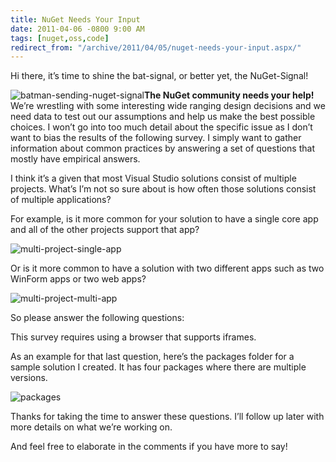 ```yaml
---
title: NuGet Needs Your Input
date: 2011-04-06 -0800 9:00 AM
tags: [nuget,oss,code]
redirect_from: "/archive/2011/04/05/nuget-needs-your-input.aspx/"
---
```


Hi there, it’s time to shine the bat-signal, or better yet, the
NuGet-Signal!

![batman-sending-nuget-signal](https://haacked.com/images/haacked_com/WindowsLiveWriter/Need-Your-Help_9F1D/batman-sending-nuget-signal_df9c27c8-24bb-414d-88b4-4800ad33c5d0.png "batman-sending-nuget-signal")**The
NuGet community needs your help!** We’re wrestling with some interesting
wide ranging design decisions and we need data to test out our
assumptions and help us make the best possible choices. I won’t go into
too much detail about the specific issue as I don’t want to bias the
results of the following survey. I simply want to gather information
about common practices by answering a set of questions that mostly have
empirical answers.

I think it’s a given that most Visual Studio solutions consist of
multiple projects. What’s I’m not so sure about is how often those
solutions consist of multiple applications?

For example, is it more common for your solution to have a single core
app and all of the other projects support that app?

![multi-project-single-app](https://haacked.com/images/haacked_com/WindowsLiveWriter/Need-Your-Help_9F1D/multi-project-single-app_1211289e-7934-4f72-b8d3-678ac4bcf85c.png "multi-project-single-app")

Or is it more common to have a solution with two different apps such as
two WinForm apps or two web apps?

![multi-project-multi-app](https://haacked.com/images/haacked_com/WindowsLiveWriter/Need-Your-Help_9F1D/multi-project-multi-app_26cf64c4-afd6-4a4d-923d-275c3ef85584.png "multi-project-multi-app")

So please answer the following questions:

This survey requires using a browser that supports iframes.

As an example for that last question, here’s the packages folder for a
sample solution I created. It has four packages where there are multiple
versions.

![packages](https://haacked.com/images/haacked_com/WindowsLiveWriter/Need-Your-Help_9F1D/packages_9c75cf40-9c85-4208-943b-d37b272e125d.png "packages")

Thanks for taking the time to answer these questions. I’ll follow up
later with more details on what we’re working on.

And feel free to elaborate in the comments if you have more to say!


